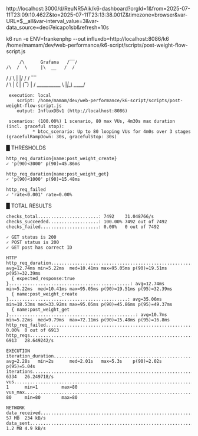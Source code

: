 http://localhost:3000/d/ReuNR5Aik/k6-dashboard?orgId=1&from=2025-07-11T23:09:10.462Z&to=2025-07-11T23:13:38.001Z&timezone=browser&var-URL=$__all&var-interval_value=3&var-data_source=deoi7eicapo1sb&refresh=10s

k6 run -e ENV=frankenphp --out influxdb=http://localhost:8086/k6 /home/mamam/dev/web-performance/k6-script/scripts/post-weight-flow-script.js

         /\      Grafana   /‾‾/
    /\  /  \     |\  __   /  /
   /  \/    \    | |/ /  /   ‾‾\
  /          \   |   (  |  (‾)  |
 / __________ \  |_|\_\  \_____/

     execution: local
        script: /home/mamam/dev/web-performance/k6-script/scripts/post-weight-flow-script.js
        output: InfluxDBv1 (http://localhost:8086)

     scenarios: (100.00%) 1 scenario, 80 max VUs, 4m30s max duration (incl. graceful stop):
              * btoc_scenario: Up to 80 looping VUs for 4m0s over 3 stages (gracefulRampDown: 30s, gracefulStop: 30s)



  █ THRESHOLDS

    http_req_duration{name:post_weight_create}
    ✓ 'p(90)<3000' p(90)=45.86ms

    http_req_duration{name:post_weight_get}
    ✓ 'p(90)<1000' p(90)=15.48ms

    http_req_failed
    ✓ 'rate<0.001' rate=0.00%


  █ TOTAL RESULTS

    checks_total.......................: 7492    31.048766/s
    checks_succeeded...................: 100.00% 7492 out of 7492
    checks_failed......................: 0.00%   0 out of 7492

    ✓ GET status is 200
    ✓ POST status is 200
    ✓ GET post has correct ID

    HTTP
    http_req_duration.........................................................: avg=12.74ms min=5.22ms  med=10.41ms max=95.05ms p(90)=19.51ms p(95)=32.39ms
      { expected_response:true }..............................................: avg=12.74ms min=5.22ms  med=10.41ms max=95.05ms p(90)=19.51ms p(95)=32.39ms
      { name:post_weight_create }.............................................: avg=35.06ms min=18.53ms med=33.92ms max=95.05ms p(90)=45.86ms p(95)=49.37ms
      { name:post_weight_get }................................................: avg=10.7ms  min=5.22ms  med=9.79ms  max=72.11ms p(90)=15.48ms p(95)=16.8ms
    http_req_failed...........................................................: 0.00%  0 out of 6913
    http_reqs.................................................................: 6913   28.649242/s

    EXECUTION
    iteration_duration........................................................: avg=2.28s   min=2s      med=2.01s   max=5.3s    p(90)=2.02s   p(95)=5.04s
    iterations................................................................: 6334   26.249718/s
    vus.......................................................................: 1      min=1         max=80
    vus_max...................................................................: 80     min=80        max=80

    NETWORK
    data_received.............................................................: 57 MB  234 kB/s
    data_sent.................................................................: 1.2 MB 4.9 kB/s